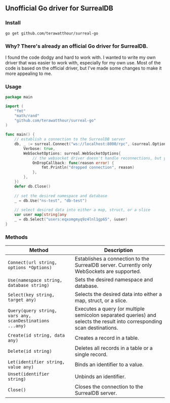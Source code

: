 ## Unofficial Go driver for SurrealDB

### Install 

```bash
go get github.com/terawatthour/surreal-go
```

### Why? There's already an official Go driver for SurrealDB.

I found the code dodgy and hard to work with. I wanted to write my own
driver that was easier to work with, especially for my own use. Most of the 
code is based on the official driver, but I've made some changes to make it 
more appealing to me.

### Usage

```go
package main

import (
    "fmt"
    "math/rand"
    "github.com/terawatthour/surreal-go"
)
    
func main() {
    // establish a connection to the SurrealDB server
    db, _ := surreal.Connect("ws://localhost:8000/rpc", &surreal.Options{
        Verbose: true,
        WebSocketOptions: surreal.WebSocketOptions{
            // the websocket driver doesn't handle reconnections, but you can do it yourself  
            OnDropCallback: func(reason error) {
                fmt.Println("dropped connection", reason)
            },
        },
    })
    defer db.Close()
    
    // set the desired namespace and database
    _ = db.Use("ns-test", "db-test")
	
    // select desired data into either a map, struct, or a slice 
    var user map[string]any
    _ = db.Select("users:eqxomgmyq9z4lnl1gp65", &user)
}
```

### Methods
| Method                                                   | Description                                                                                                             |
|----------------------------------------------------------|-------------------------------------------------------------------------------------------------------------------------|
| `Connect(url string, options *Options)`                  | Establishes a connection to the SurrealDB server. Currently only WebSockets are supported.                              |
| `Use(namespace string, database string)`                 | Sets the desired namespace and database.                                                                                |
| `Select(key string, target any)`                         | Selects the desired data into either a map, struct, or a slice.                                                         |
| `Query(query string, vars any, scanDestinations ...any)` | Executes a query (or multiple semicolon separated queries) and selects the result into corresponding scan destinations. |
| `Create(id string, data any)`                            | Creates a record in a table.                                                                                            |
| `Delete(id string)`                                      | Deletes all records in a table or a single record.                                                                      |
| `Let(identifier string, value any)`                      | Binds an identifier to a value.                                                                                         |
| `Unset(identifier string)`                               | Unbinds an identifier.                                                                                                  |
| `Close()`                                                | Closes the connection to the SurrealDB server.                                                                          |

